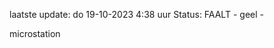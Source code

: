 laatste update: 
do 19-10-2023  4:38   uur 
Status: FAALT - geel - 
<div class="service R">microstation</div>